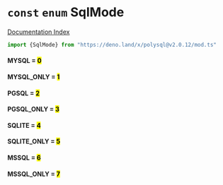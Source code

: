 # `const` `enum` SqlMode

[Documentation Index](../README.md)

```ts
import {SqlMode} from "https://deno.land/x/polysql@v2.0.12/mod.ts"
```

#### MYSQL = <mark>0</mark>



#### MYSQL\_ONLY = <mark>1</mark>



#### PGSQL = <mark>2</mark>



#### PGSQL\_ONLY = <mark>3</mark>



#### SQLITE = <mark>4</mark>



#### SQLITE\_ONLY = <mark>5</mark>



#### MSSQL = <mark>6</mark>



#### MSSQL\_ONLY = <mark>7</mark>



